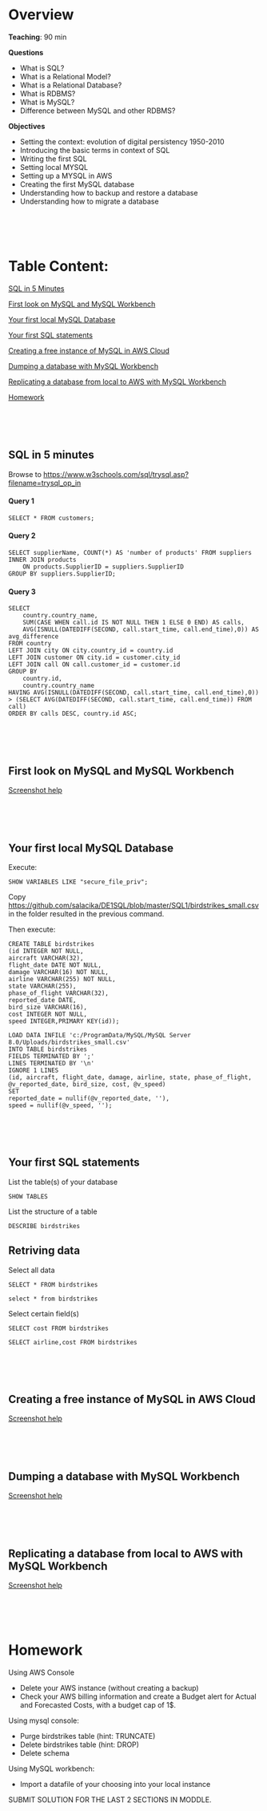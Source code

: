 # Overview

**Teaching**: 90 min

**Questions**
* What is SQL?
* What is a Relational Model?
* What is a Relational Database?
* What is RDBMS?
* What is MySQL?
* Difference between MySQL and other RDBMS?

**Objectives**
* Setting the context: evolution of digital persistency 1950-2010
* Introducing the basic terms in context of SQL
* Writing the first SQL
* Setting local MYSQL
* Setting up a MYSQL in AWS
* Creating the first MySQL database
* Understanding how to backup and restore a database
* Understanding how to migrate a database


<br/><br/><br/>

# Table Content:

[SQL in 5 Minutes](#5mins)

[First look on MySQL and MySQL Workbench](#firslook)

[Your first local MySQL Database](#firstdb)

[Your first SQL statements](#firstsql)

[Creating a free instance of MySQL in AWS Cloud](#aws)

[Dumping a database with MySQL Workbench](#dump)

[Replicating a database from local to AWS with MySQL Workbench](#replicate)

[Homework](#homework)  

<br/><br/><br/>
<a name="5mins"/>
## SQL in 5 minutes

Browse to https://www.w3schools.com/sql/trysql.asp?filename=trysql_op_in

#### Query 1
`SELECT * FROM customers;`

#### Query 2
```
SELECT supplierName, COUNT(*) AS 'number of products' FROM suppliers
INNER JOIN products
	ON products.SupplierID = suppliers.SupplierID
GROUP BY suppliers.SupplierID;
```

#### Query 3
```
SELECT 
	country.country_name,
	SUM(CASE WHEN call.id IS NOT NULL THEN 1 ELSE 0 END) AS calls,
	AVG(ISNULL(DATEDIFF(SECOND, call.start_time, call.end_time),0)) AS avg_difference
FROM country 
LEFT JOIN city ON city.country_id = country.id
LEFT JOIN customer ON city.id = customer.city_id
LEFT JOIN call ON call.customer_id = customer.id
GROUP BY 
	country.id,
	country.country_name
HAVING AVG(ISNULL(DATEDIFF(SECOND, call.start_time, call.end_time),0)) > (SELECT AVG(DATEDIFF(SECOND, call.start_time, call.end_time)) FROM call)
ORDER BY calls DESC, country.id ASC;
```


<br/><br/><br/>
<a name="firstdb"/>
## First look on MySQL and MySQL Workbench
[Screenshot help](https://github.com/salacika/DE1SQL/blob/master/SQL1/connect.png?raw=true)

<br/><br/><br/>
<a name="firslook"/>
## Your first local MySQL Database 

Execute:
```
SHOW VARIABLES LIKE "secure_file_priv";
```

Copy https://github.com/salacika/DE1SQL/blob/master/SQL1/birdstrikes_small.csv in the folder resulted in the previous command. 

Then execute:

```
CREATE TABLE birdstrikes 
(id INTEGER NOT NULL,
aircraft VARCHAR(32),
flight_date DATE NOT NULL,
damage VARCHAR(16) NOT NULL,
airline VARCHAR(255) NOT NULL,
state VARCHAR(255),
phase_of_flight VARCHAR(32),
reported_date DATE,
bird_size VARCHAR(16),
cost INTEGER NOT NULL,
speed INTEGER,PRIMARY KEY(id));

LOAD DATA INFILE 'c:/ProgramData/MySQL/MySQL Server 8.0/Uploads/birdstrikes_small.csv' 
INTO TABLE birdstrikes 
FIELDS TERMINATED BY ';' 
LINES TERMINATED BY '\n' 
IGNORE 1 LINES 
(id, aircraft, flight_date, damage, airline, state, phase_of_flight, @v_reported_date, bird_size, cost, @v_speed)
SET
reported_date = nullif(@v_reported_date, ''),
speed = nullif(@v_speed, '');
```
<br/><br/><br/>
<a name="firstsql"/>
## Your first SQL statements


List the table(s) of your database

`SHOW TABLES`

List the structure of a table

`DESCRIBE birdstrikes`

## Retriving data

Select all data

`SELECT * FROM birdstrikes`

`select * from birdstrikes`

Select certain field(s)

`SELECT cost FROM birdstrikes`

`SELECT airline,cost FROM birdstrikes`

<br/><br/><br/>
<a name="aws"/>
## Creating a free instance of MySQL in AWS Cloud

[Screenshot help](https://github.com/salacika/DE1SQL/tree/master/SQL1/AWS)

<br/><br/><br/>
<a name="dump"/>
## Dumping a database with MySQL Workbench

[Screenshot help](https://github.com/salacika/DE1SQL/blob/master/SQL1/dump.png?raw=true)

<br/><br/><br/>
<a name="replicate"/>
## Replicating a database from local to AWS with MySQL Workbench

[Screenshot help](https://github.com/salacika/DE1SQL/blob/master/SQL1/replicate.png?raw=true)

<br/><br/><br/>
<a name="homework"/>
# Homework

Using AWS Console
- Delete your AWS instance (without creating a backup)
- Check your AWS billing information and create a Budget alert for Actual and Forecasted Costs, with a budget cap of 1$.

Using mysql console:
- Purge birdstrikes table (hint: TRUNCATE)
- Delete birdstrikes table (hint: DROP)
- Delete schema 

Using MySQL workbench:
- Import a datafile of your choosing into your local instance


SUBMIT SOLUTION FOR THE LAST 2 SECTIONS IN MODDLE.






